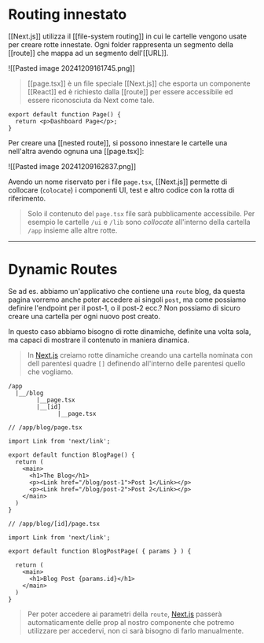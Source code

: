 # Routing innestato

[[Next.js]] utilizza il [[file-system routing]] in cui le cartelle vengono usate per creare rotte innestate. Ogni folder rappresenta un segmento della [[route]] che mappa ad un segmento dell'[[URL]].

![[Pasted image 20241209161745.png]]

> [[page.tsx]] è un file speciale [[Next.js]] che esporta un componente [[React]] ed è richiesto dalla [[route]] per essere accessibile ed essere riconosciuta da Next come tale.

```tsx
export default function Page() {
  return <p>Dashboard Page</p>;
}
```

Per creare una [[nested route]], si possono innestare le cartelle una nell'altra avendo ognuna una [[page.tsx]]:

![[Pasted image 20241209162837.png]]

Avendo un nome riservato per i file `page.tsx`, [[Next.js]] permette di collocare (`colocate`) i componenti UI, test e altro codice con la rotta di riferimento.

>Solo il contenuto del `page.tsx` file sarà pubblicamente accessibile. Per esempio le cartelle `/ui` e `/lib` sono *collocate* all'interno della cartella `/app` insieme alle altre rotte.

---

# Dynamic Routes

Se ad es. abbiamo un'applicativo che contiene una `route` blog, da questa pagina vorremo anche poter accedere ai singoli `post`, ma come possiamo definire l'endpoint per il post-1, o il post-2 ecc.? Non possiamo di sicuro creare una cartella per ogni nuovo post creato.

In questo caso abbiamo bisogno di rotte dinamiche, definite una volta sola, ma capaci di mostrare il contenuto in maniera dinamica.

>In [Next.js](Next.js) creiamo rotte dinamiche creando una cartella nominata con dell parentesi quadre `[]` definendo all'interno delle parentesi quello che vogliamo.

```
/app
  |__/blog
        |__page.tsx
        |__[id]
              |__page.tsx
```

```tsx
// /app/blog/page.tsx

import Link from 'next/link';

export default function BlogPage() {
  return (
    <main>
      <h1>The Blog</h1>
      <p><Link href="/blog/post-1">Post 1</Link></p>
      <p><Link href="/blog/post-2">Post 2</Link></p>
    </main>
  )
}
```

```tsx
// /app/blog/[id]/page.tsx

import Link from 'next/link';

export default function BlogPostPage( { params } ) {
  
  return (
    <main>
      <h1>Blog Post {params.id}</h1>
    </main>
  )
}
```

>Per poter accedere ai parametri della `route`, [Next.js](Next.js) passerà automaticamente delle prop al nostro componente che potremo utilizzare per accedervi, non ci sarà bisogno di farlo manualmente.
